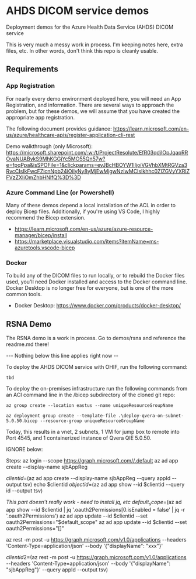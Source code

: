 # AHDS DICOM service demos
Deployment demos for the Azure Health Data Service (AHDS) DICOM service

This is very much a messy work in process.  I'm keeping notes here, extra files, etc. In other words, don't think this repo is cleanly usable.

## Requirements
### App Registration
For nearly every demo environment deployed here, you will need an App Registration, and information. There are several ways to approach the problem, but for these demos, we will assume that you have created the appropriate app registration.  

The following document provides guidance: https://learn.microsoft.com/en-us/azure/healthcare-apis/register-application-cli-rest 

Demo walkthrough (only Microsoft): https://microsoft.sharepoint.com/:w:/t/ProjectResolute/EfR03qdjIOpJqapRROvaNUABykS9MhKGGjYc5MO55Qn57w?e=fpqPpa&isSPOFile=1&clickparams=eyJBcHBOYW1lIjoiVGVhbXMtRGVza3RvcCIsIkFwcFZlcnNpb24iOiIyNy8yMjEwMjgwNzIwMCIsIkhhc0ZlZGVyYXRlZFVzZXIiOmZhbHNlfQ%3D%3D 

### Azure Command Line (or Powershell)
Many of these demos depend a local installation of the ACL in order to deploy Bicep files. Additionally, if you're using VS Code, I highly recommend the Bicep extension.

- https://learn.microsoft.com/en-us/azure/azure-resource-manager/bicep/install
- https://marketplace.visualstudio.com/items?itemName=ms-azuretools.vscode-bicep

### Docker 
To build any of the DICOM files to run locally, or to rebuild the Docker files used, you'll need Docker installed and access to the Docker command line. Docker Desktop is no longer free for everyone, but is one of the more common tools. 

- Docker Desktop: https://www.docker.com/products/docker-desktop/


## RSNA Demo
The RSNA demo is a work in process. Go to demos/rsna and reference the readme.md there!

--- Nothing below this line applies right now --

To deploy the AHDS DICOM service with OHIF, run the following command:

`tbd`

To deploy the on-premises infrastructure run the following commands from an ACI command line in the /bicep subdirectory of the cloned git repo:

`az group create --location eastus --name uniqueResourceGroupName`

`az deployment group create --template-file .\deploy-qvera-on-subnet-5.0.50.bicep --resource-group uniqueResourceGroupName`

Today, this results in a vnet, 2 subnets, 1 VM for jump box to remote into Port 4545, and 1 containerized instance of Qvera QIE 5.0.50.











IGNORE below:


Steps:
az login --scope https://graph.microsoft.com//.default
az ad app create --display-name sjbAppReg


$clientid=$(az ad app create --display-name sjbAppReg --query appId --output tsv)
echo $clientid
$objectid=$(az ad app show --id $clientid --query id --output tsv)

_This part doesn't really work - need to install jq, etc_
$default_scope=$(az ad app show --id $clientid | jq '.oauth2Permissions[0.isEnabled = false' | jq -r '.oauth2Permissions')
az ad app update --id $clientid --set oauth2Permissions="$default_scope"
az ad app update --id $clientid --set oauth2Permissions="[]"


az rest -m post -u https://graph.microsoft.com/v1.0/applications  --headers 'Content-Type=application/json' --body '{"displayName": "xxx"}'

$clientid2=$(az rest -m post -u https://graph.microsoft.com/v1.0/applications  --headers 'Content-Type=application/json' --body '{"displayName": "sjbAppReg"}' --query appId --output tsv)

